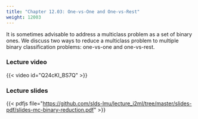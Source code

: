 ```yaml
---
title: "Chapter 12.03: One-vs-One and One-vs-Rest"
weight: 12003
---
```

It is sometimes advisable to address a multiclass problem as a set of binary ones. We discuss two ways to reduce a multiclass problem to multiple binary classification problems: one-vs-one and one-vs-rest. 

<!--more-->

### Lecture video

{{< video id="Q24cKI_BS7Q" >}}

### Lecture slides

{{< pdfjs file="https://github.com/slds-lmu/lecture_i2ml/tree/master/slides-pdf/slides-mc-binary-reduction.pdf" >}}
